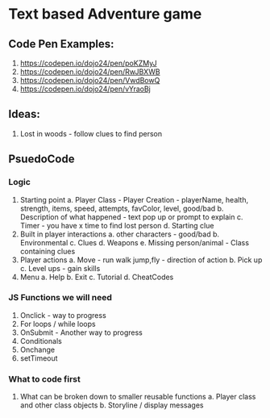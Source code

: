 # Text based Adventure game

## Code Pen Examples:
1. https://codepen.io/dojo24/pen/poKZMyJ
2. https://codepen.io/dojo24/pen/RwJBXWB
3. https://codepen.io/dojo24/pen/VwdBowQ
4. https://codepen.io/dojo24/pen/vYraoBj

## Ideas:

1. Lost in woods - follow clues to find person


## PsuedoCode

### Logic
1. Starting point
    a. Player Class - Player Creation - playerName, health, strength, items, speed, attempts, favColor, level, good/bad
    b. Description of what happened - text pop up or prompt to explain 
    c. Timer - you have x time to find lost person
    d. Starting clue
2. Built in player interactions
    a. other characters - good/bad
    b. Environmental
    c. Clues
    d. Weapons
    e. Missing person/animal - Class containing clues
3. Player actions
    a. Move - run walk jump,fly - direction of action
    b. Pick up
    c. Level ups - gain skills
4. Menu
    a. Help
    b. Exit
    c. Tutorial
    d. CheatCodes


### JS Functions we will need
1. Onclick - way to progress
2. For loops / while loops
3. OnSubmit - Another way to progress
4. Conditionals
5. Onchange
6. setTimeout

### What to code first
1. What can be broken down to smaller reusable functions
    a. Player class and other class objects
    b. Storyline / display messages